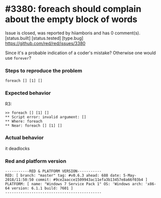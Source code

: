 
#3380: foreach should complain about the empty block of words
================================================================================
Issue is closed, was reported by hiiamboris and has 0 comment(s).
[status.built] [status.tested] [type.bug]
<https://github.com/red/red/issues/3380>

Since it's a probable indication of a coder's mistake? Otherwise one would use `forever`?

### Steps to reproduce the problem
`foreach [] [1] []`

### Expected behavior
R3:
```
>> foreach [] [1] []
** Script error: invalid argument: []
** Where: foreach
** Near: foreach [] [1] []
```

### Actual behavior
it deadlocks

### Red and platform version
```
-----------RED & PLATFORM VERSION----------- 
RED: [ branch: "master" tag: #v0.6.3 ahead: 688 date: 5-May-2018/11:50:50 commit: #9ce2aacce1509943ac11efa3b13457e8a66f03b4 ]
PLATFORM: [ name: "Windows 7 Service Pack 1" OS: 'Windows arch: 'x86-64 version: 6.1.1 build: 7601 ]
--------------------------------------------
```


